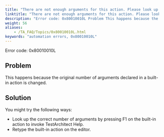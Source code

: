 ```yaml
--- 
title: "There are not enough arguments for this action. Please look up or retype the action to determine the correct number of argument\\(s\\)."
linktitle: "There are not enough arguments for this action. Please look up or retype the action to determine the correct number of argument\\(s\\)."
description: "Error code: 0x80010010L Problem This happens because the original number of arguments declared in a built-in action is changed. Solution You might try the following ways: Look up the correct number of ..."
weight: 56
aliases: 
    - /TA_FAQ/Topics/0x80010010L.html
keywords: "automation errors, 0x80010010L"
---
```


Error code: 0x80010010L

## Problem

This happens because the original number of arguments declared in a built-in action is changed.

## Solution

You might try the following ways:

-   Look up the correct number of arguments by pressing F1 on the built-in action to invoke TestArchitect Help.
-   Retype the built-in action on the editor.




